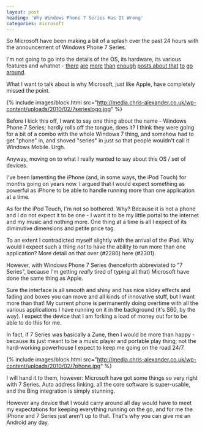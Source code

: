```yaml
---
layout: post
heading: 'Why Windows Phone 7 Series Has It Wrong'
categories: microsoft
---
```


So Microsoft have been making a bit of a splash over the past 24 hours with the announcement of Windows Phone 7 Series.

I'm not going to go into the details of the OS, its hardware, its various features and whatnot - [there](http://www.engadget.com/2010/02/15/windows-phone-7-series-is-official-and-microsoft-is-playing-to/) [are](http://www.crunchgear.com/2010/02/15/windows-phone-7-series-our-take/) [more](http://blogs.msdn.com/stevecla01/archive/2010/02/15/windows-phone-7-series-video.aspx) [than](http://news.cnet.com/2300-13860_3-10002443.html?part=rss&amp;subj=news&amp;tag=2547-1_3-0-20) [enough](http://techcrunch.com/2010/02/15/hands-on-video-windows-phone-7-series-in-action/?utm_source=feedburner&amp;utm_medium=feed&amp;utm_campaign=Feed:+Techcrunch+(TechCrunch)) [posts about](http://blogs.msdn.com/stevecla01/archive/2010/02/15/windows-phone-series-7-breaks-cover.aspx)[ that](http://thenextweb.com/mobile/2010/02/15/microsoft-unveils-windows-phone/?utm_source=feedburner&amp;utm_medium=feed&amp;utm_campaign=Feed:+TheNextWeb+(The+Next+Web)) [to](http://news.bbc.co.uk/1/hi/technology/8515915.stm) [go](http://www.engadget.com/2010/02/15/microsoft-offers-up-lengthy-windows-phone-7-series-video-walkthr/) [around](http://www.engadget.com/2010/02/15/windows-phone-7-series-hands-on-and-impressions/).

What I want to talk about is why Microsoft, just like Apple, have completely missed the point.

{% include images/block.html src="http://media.chris-alexander.co.uk/wp-content/uploads/2010/02/7serieslogo.jpg" %}

Before I kick this off, I want to say one thing about the name - Windows Phone 7 Series; hardly rolls off the tongue, does it? I think they were going for a bit of a combo with the whole Windows 7 thing, and somehow had to get "phone" in, and shoved "series" in just so that people wouldn't call it Windows Mobile. Urgh.

Anyway, moving on to what I really wanted to say about this OS / set of devices.

I've been lamenting the iPhone (and, in some ways, the iPod Touch) for months going on years now. I argued that I would expect something as powerful as iPhone to be able to handle running more than one application at a time.

As for the iPod Touch, I'm not so bothered. Why? Because it is not a phone and I do not expect it to be one - I want it to be my little portal to the internet and my music and nothing more. One thing at a time is all I expect of its diminutive dimensions and petite price tag.

To an extent I contradicted myself slightly with the arrival of the iPad. Why would I expect such a thing *not* to have the ability to run more than one application? More detail on that over (#2280) here (#2301).

However, with Windows Phone 7 Series (henceforth abbreviated to "7 Series", because I'm getting *really* tired of typing all that) Microsoft have done the same thing as Apple.

Sure the interface is all smooth and shiny and has nice slidey effects and fading and boxes you can move and all kinds of innovative stuff, but I want more than that! My current phone is permanently doing overtime with all the various applications I have running on it in the background (it's S60, by the way). I expect the device that I am forking a load of money out for to be able to do this for me.

In fact, if 7 Series was basically a Zune, then I would be more than happy - because its just meant to be a music player and portable play thing; not the hard-working powerhouse I expect to keep me going on the road 24/7.

{% include images/block.html src="http://media.chris-alexander.co.uk/wp-content/uploads/2010/02/7phone.jpg" %}

I will hand it to them, however: Microsoft have got some things so very right with 7 Series. Auto address linking, all the core software is super-usable, and the Bing integration is simply stunning.

However any device that I would carry around all day would have to meet my expectations for keeping everything running on the go, and for me the iPhone and 7 Series just aren't up to that. That's why you can give me an Android any day.